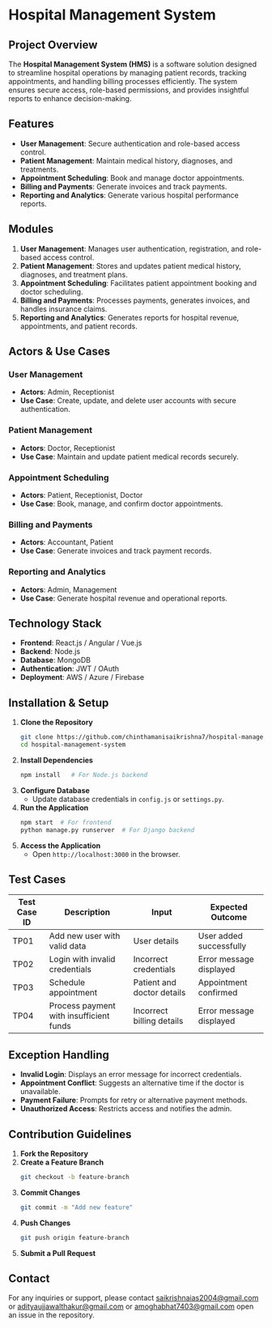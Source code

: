 # Hospital Management System

## Project Overview
The **Hospital Management System (HMS)** is a software solution designed to streamline hospital operations by managing patient records, tracking appointments, and handling billing processes efficiently. The system ensures secure access, role-based permissions, and provides insightful reports to enhance decision-making.

## Features
- **User Management**: Secure authentication and role-based access control.
- **Patient Management**: Maintain medical history, diagnoses, and treatments.
- **Appointment Scheduling**: Book and manage doctor appointments.
- **Billing and Payments**: Generate invoices and track payments.
- **Reporting and Analytics**: Generate various hospital performance reports.

## Modules
1. **User Management**: Manages user authentication, registration, and role-based access control.
2. **Patient Management**: Stores and updates patient medical history, diagnoses, and treatment plans.
3. **Appointment Scheduling**: Facilitates patient appointment booking and doctor scheduling.
4. **Billing and Payments**: Processes payments, generates invoices, and handles insurance claims.
5. **Reporting and Analytics**: Generates reports for hospital revenue, appointments, and patient records.

## Actors & Use Cases
### User Management
- **Actors**: Admin, Receptionist
- **Use Case**: Create, update, and delete user accounts with secure authentication.

### Patient Management
- **Actors**: Doctor, Receptionist
- **Use Case**: Maintain and update patient medical records securely.

### Appointment Scheduling
- **Actors**: Patient, Receptionist, Doctor
- **Use Case**: Book, manage, and confirm doctor appointments.

### Billing and Payments
- **Actors**: Accountant, Patient
- **Use Case**: Generate invoices and track payment records.

### Reporting and Analytics
- **Actors**: Admin, Management
- **Use Case**: Generate hospital revenue and operational reports.

## Technology Stack
- **Frontend**: React.js / Angular / Vue.js
- **Backend**: Node.js
- **Database**: MongoDB
- **Authentication**: JWT / OAuth
- **Deployment**: AWS / Azure / Firebase

## Installation & Setup
1. **Clone the Repository**
   ```sh
   git clone https://github.com/chinthamanisaikrishna7/hospital-management-system.git
   cd hospital-management-system
   ```
2. **Install Dependencies**
   ```sh
   npm install   # For Node.js backend
   ```
3. **Configure Database**
   - Update database credentials in `config.js` or `settings.py`.
4. **Run the Application**
   ```sh
   npm start  # For frontend
   python manage.py runserver  # For Django backend
   ```
5. **Access the Application**
   - Open `http://localhost:3000` in the browser.

## Test Cases
| Test Case ID | Description | Input | Expected Outcome |
|-------------|------------|-------|------------------|
| TP01 | Add new user with valid data | User details | User added successfully |
| TP02 | Login with invalid credentials | Incorrect credentials | Error message displayed |
| TP03 | Schedule appointment | Patient and doctor details | Appointment confirmed |
| TP04 | Process payment with insufficient funds | Incorrect billing details | Error message displayed |

## Exception Handling
- **Invalid Login**: Displays an error message for incorrect credentials.
- **Appointment Conflict**: Suggests an alternative time if the doctor is unavailable.
- **Payment Failure**: Prompts for retry or alternative payment methods.
- **Unauthorized Access**: Restricts access and notifies the admin.

## Contribution Guidelines
1. **Fork the Repository**
2. **Create a Feature Branch**
   ```sh
   git checkout -b feature-branch
   ```
3. **Commit Changes**
   ```sh
   git commit -m "Add new feature"
   ```
4. **Push Changes**
   ```sh
   git push origin feature-branch
   ```
5. **Submit a Pull Request**


## Contact
For any inquiries or support, please contact saikrishnaias2004@gmail.com or adityaujjawalthakur@gmail.com or amoghabhat7403@gmail.com open an issue in the repository.

